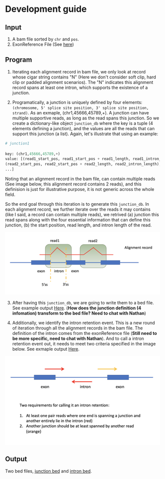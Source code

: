 # Development guide

## Input

1. A bam file sorted by `chr` and `pos`.
2. ExonReference File (See [here](./exonReference.csv))


## Program

1. Iterating each alignment record in bam file, we only look at record whose cigar string contains "N" (Here we don't consider soft clip, hard clip or padded alignment scenarios). The "N" indicates this alignment record spans at least one intron, which supports the existence of a junction.

2. Programatically, a junction is uniquely defined by four elements: `(chromosome, 5' splice site position, 3' splice site position, strand)`. As an exmaple, (chr1,45666,45789,+). A junction can have multiple supportive reads, as long as the read spans this junction. So we create a dictionary-like object `junction_db` where the key is a tuple (4 elements defining a junction), and the values are all the reads that can support this junction (a list). Again, let's illustrate that using an example:

```python
# junction1 

key: (chr1,45666,45789,+)
value: [(read1_start_pos, read1_start_pos + read1_length, read1_intron_length),
(read2_start_pos, read2_start_pos + read2_length, read2_intron_length),
...]

```

Noting that an alignment record in the bam file, can contain multiple reads (See image below, this alignment record contains 2 reads), and this definision is just for illustrative purpose, it is not generic across the whole field.

So the end goal through this iteration is to generate this `junction_db`. In each alignment record, we further iterate over the reads it may contains (like I said, a record can contain multiple reads), we retrived (a) junction this read spans along with the four essential information that can define this junction, (b) the start position, read length, and intron length of the read.

![splice_site](splice_site.png)

3. After having this `junction_db`, we are going to write them to a bed file. See example output [Here](junction_bed.csv). (**How does the junction definition (4 infomation) transform to the bed file? Need to chat with Nathan**)


4. Additionally, we identify the intron retention event. This is a new round of iteration through all the alignment records in the bam file. The definition of the intron comes from the exonReference file (**Still need to be more specific, need to chat with Nathan**). And to call a intron retention event out, it needs to meet two criteria specified in the image below. See exmaple output [Here](intron_bed.csv).

![intron](intron.png)


## Output

Two bed files, [junction bed](junction_bed.csv) and [intron bed](intron_bed.csv).